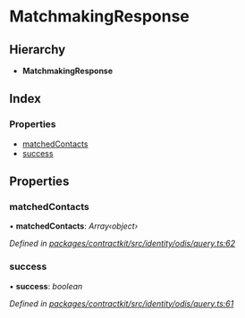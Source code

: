 # MatchmakingResponse

## Hierarchy

* **MatchmakingResponse**

## Index

### Properties

* [matchedContacts]()
* [success]()

## Properties

### matchedContacts

• **matchedContacts**: _Array‹object›_

_Defined in_ [_packages/contractkit/src/identity/odis/query.ts:62_](https://github.com/celo-org/celo-monorepo/blob/master/packages/contractkit/src/identity/odis/query.ts#L62)

### success

• **success**: _boolean_

_Defined in_ [_packages/contractkit/src/identity/odis/query.ts:61_](https://github.com/celo-org/celo-monorepo/blob/master/packages/contractkit/src/identity/odis/query.ts#L61)

